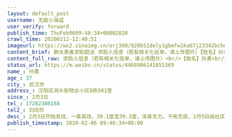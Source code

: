 ```yaml
---
layout: default_post
username: 无敌小海盗
user_verify: forward
publish_time: ThuFeb0609:48:34+08002020
crawl_time: 20200212-12:40:51
imageurl: https://wx2.sinaimg.cn/orj360/920b51dely1gbmfw1ka67j23342bchdx.jpg,https://wx1.sinaimg.cn/orj360/920b51dely1gbmfw456tlj20u01hc1bl.jpg
content_brief: 肺炎患者求助超话 求助人信息（若有相关化验单，请上传图片）【姓名】孙勇【年龄】37【所在城市】武汉市【所在小区、社区】汉阳区洲头街物业小区8栋501室【患病时间】2月3日【联系方式】17282308168【其他紧急联系人】刘向珍【病情描述】2月3日开始发烧，一直高烧， 39.1度至39.3度，浑身 ...全文
content_full_raw: 求助人信息（若有相关化验单，请上传图片）<br/>【姓名】孙勇<br/>【年龄】37<br/>【所在城市】武汉市<br/>【所在小区、社区】汉阳区洲头街物业小区8栋501室<br/>【患病时间】2月3日<br/>【联系方式】17282308168<br/>【其他紧急联系人】刘向珍<br/>【病情描述】2月3日开始发烧，一直高烧，39.1度至39.3度，浑身无力，干咳无痰，2月5日由社区转诊至武汉市第五医院，做胸部CT，结果：双肺纹理增多、增粗，可见多个斑片状、磨玻璃样密度增高模糊影。高度疑似，现在因资源紧张还未做核酸检测。<br/>目前家里有五口人：一个老人、两个小孩、夫妻二人，患病的是我丈夫。现在社区无力解决，无医院救治！<br/>病人：孙勇15860738846<br/>紧急联系人：刘向珍17282308168<br/>地址：湖北省武汉市汉阳区洲头街物业小区8栋501室
status_url: https://m.weibo.cn/status/4468906141655369
name_: 孙勇
age_: 37
city_: 武汉市
address_: 汉阳区洲头街物业小区8栋501室
since_: 2月3日
tel_: 17282308168
tel2_: 刘向珍
desc_: 2月3日开始发烧，一直高烧，39.1度至39.3度，浑身无力，干咳无痰，2月5日由社区转诊至武汉市第五医院，做胸部CT，结果双肺纹理增多、增粗，可见多个斑片状、磨玻璃样密度增高模糊影。高度疑似，现在因资源紧张还未做核酸检测。目前家里有五口人一个老人、两个小孩、夫妻二人，患病的是我丈夫。现在社区无力解决，无医院救治！病人孙勇15860738846紧急联系人刘向珍17282308168地址湖北省武汉市汉阳区洲头街物业小区8栋501室
publish_timestamp: 2020-02-06 09:48:34+08:00
---
```

